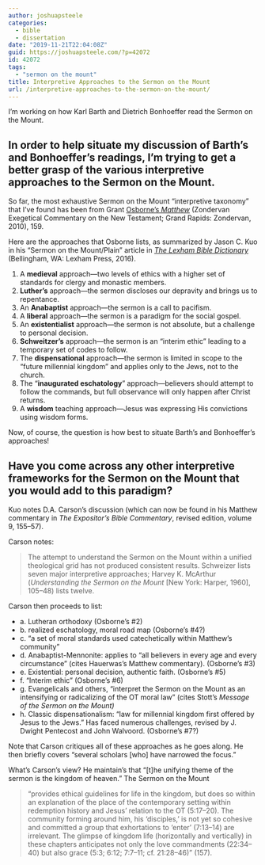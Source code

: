 ```yaml
---
author: joshuapsteele
categories:
  - bible
  - dissertation
date: "2019-11-21T22:04:08Z"
guid: https://joshuapsteele.com/?p=42072
id: 42072
tags:
  - "sermon on the mount"
title: Interpretive Approaches to the Sermon on the Mount
url: /interpretive-approaches-to-the-sermon-on-the-mount/
---
```


I’m working on how Karl Barth and Dietrich Bonhoeffer read the Sermon on the Mount.

## In order to help situate my discussion of Barth’s and Bonhoeffer’s readings, I’m trying to get a better grasp of the various interpretive approaches to the Sermon on the Mount.

So far, the most exhaustive Sermon on the Mount “interpretive taxonomy” that I’ve found has been from Grant [Osborne’s *Matthew*](https://amzn.to/37oTuuA) (Zondervan Exegetical Commentary on the New Testament; Grand Rapids: Zondervan, 2010), 159.

Here are the approaches that Osborne lists, as summarized by Jason C. Kuo in his “Sermon on the Mount/Plain” article in [*The Lexham Bible Dictionary*](https://www.logos.com/product/36564/lexham-bible-dictionary) (Bellingham, WA: Lexham Press, 2016).

1. A **medieval** approach—two levels of ethics with a higher set of standards for clergy and monastic members.
2. **Luther’s** approach—the sermon discloses our depravity and brings us to repentance.
3. An **Anabaptist** approach—the sermon is a call to pacifism.
4. A **liberal** approach—the sermon is a paradigm for the social gospel.
5. An **existentialist** approach—the sermon is not absolute, but a challenge to personal decision.
6. **Schweitzer’s** approach—the sermon is an “interim ethic” leading to a temporary set of codes to follow.
7. The **dispensational** approach—the sermon is limited in scope to the “future millennial kingdom” and applies only to the Jews, not to the church.
8. The “**inaugurated eschatology**” approach—believers should attempt to follow the commands, but full observance will only happen after Christ returns.
9. A **wisdom** teaching approach—Jesus was expressing His convictions using wisdom forms.

Now, of course, the question is how best to situate Barth’s and Bonhoeffer’s approaches!

## Have you come across any other interpretive frameworks for the Sermon on the Mount that you would add to this paradigm? 

Kuo notes D.A. Carson’s discussion (which can now be found in his Matthew commentary in *The Expositor’s Bible Commentary*, revised edition, volume 9, 155–57).

Carson notes:

> The attempt to understand the Sermon on the Mount within a unified theological grid has not produced consistent results. Schweizer lists seven major interpretive approaches; Harvey K. McArthur (*Understanding the Sermon on the Mount* \[New York: Harper, 1960\], 105–48) lists twelve.

Carson then proceeds to list:

- a. Lutheran orthodoxy (Osborne’s #2)
- b. realized eschatology, moral road map (Osborne’s #4?)
- c. “a set of moral standards used catechetically within Matthew’s community”
- d. Anabaptist-Mennonite: applies to “all believers in every age and every circumstance” (cites Hauerwas’s Matthew commentary). (Osborne’s #3)
- e. Existential: personal decision, authentic faith. (Osborne’s #5)
- f. “Interim ethic” (Osborne’s #6)
- g. Evangelicals and others, “interpret the Sermon on the Mount as an intensifying or radicalizing of the OT moral law” (cites Stott’s *Message of the Sermon on the Mount)*
- h. Classic dispensationalism: “law for millennial kingdom first offered by Jesus to the Jews.” Has faced numerous challenges, revised by J. Dwight Pentecost and John Walvoord. (Osborne’s #7?)

Note that Carson critiques all of these approaches as he goes along. He then briefly covers “several scholars \[who\] have narrowed the focus.”

What’s Carson’s view? He maintain’s that “\[t\]he unifying theme of the sermon is the kingdom of heaven.” The Sermon on the Mount

> “provides ethical guidelines for life in the kingdom, but does so within an explanation of the place of the contemporary setting within redemption history and Jesus’ relation to the OT (5:17–20). The community forming around him, his ‘disciples,’ is not yet so cohesive and committed a group that exhortations to ‘enter’ (7:13–14) are irrelevant. The glimpse of kingdom life (horizontally and vertically) in these chapters anticipates not only the love commandments (22:34–40) but also grace (5:3; 6:12; 7:7–11; cf. 21:28–46)” (157).